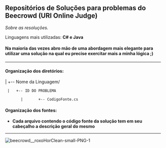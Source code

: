 ## Repositórios de Soluções para problemas do Beecrowd (URI Online Judge)

_Sobre as resoluções._

Linguagens mais utilizadas: **C# e Java** 

#### Na maioria das vezes abro mão de uma abordagem mais elegante para utilizar uma solução na qual eu precise exercitar mais a minha lógica ;)
---

#### Organização dos diretórios:


 |  +-- Nome da Linguagem/
 
     |   +-- ID DO PROBLEMA
     
           |       +-- CodigoFonte.cs 

#### Organização dos fontes:
  - **Cada arquivo contendo o código fonte da solução tem em seu cabeçalho a descrição geral do mesmo**

---

![beecrowd__roxoHorClean-small-PNG-1](https://github.com/unclWill/ADS_ViannaJunior/assets/14021232/f705b318-66f6-401d-8494-9b8d6e2f7533)
